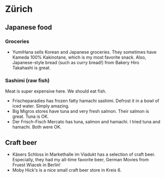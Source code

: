 # Zürich

## Japanese food

### Groceries

* YumiHana sells Korean and Japanese groceries. They sometimes have Kameda 100% Kakinotane, which is my most favorite snack. Also, Japanese-style bread (such as curry bread!) from Bakery Hiro Takahashi is great.

### Sashimi (raw fish)

Meat is super expensive here. We should eat fish.

* Frischeparadies has frozen fatty hamachi sashimi. Defrost it in a bowl of iced water. Simply amazing.
* Big Migros stores have tuna and very fresh salmon. Their salmon is great. Tuna is OK.
* Der Frisch-Fisch Mercato has tuna, salmon and hamachi. I tried tuna and hamachi. Both were OK.

## Craft beer

* Käsers Schloss in Markethalle im Viadukt has a selection of craft beer. Especially, they had my all-time favorite beer, German Movies from Fruest Wiacek in Berlin!
* Moby Hick's is a nice small craft beer store in Kreis 6.
